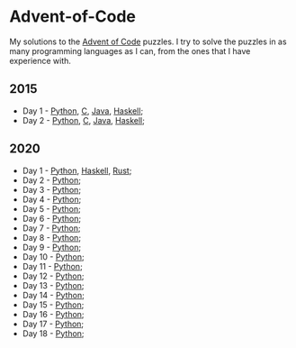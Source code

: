 # Advent-of-Code
My solutions to the [Advent of Code](https://adventofcode.com) puzzles. I try to solve the puzzles in as many programming languages as I can, from the ones that I have experience with.

## 2015

- Day 1 - [Python](<2015/Day 1/main.py>), [C](<2015/Day 1/main.c>), [Java](<2015/Day 1/main.java>), [Haskell](<2015/Day 1/main.hs>);
- Day 2 - [Python](<2015/Day 2/main.py>), [C](<2015/Day 2/main.c>), [Java](<2015/Day 2/main.java>), [Haskell](<2015/Day 2/main.hs>);

## 2020

- Day 1 - [Python](<2020/Day 01/main.py>), [Haskell](<2020/Day 01/main.hs>), [Rust](<2020/Day 01/rust/src/main.rs>);
- Day 2 - [Python](<2020/Day 02/main.py>);
- Day 3 - [Python](<2020/Day 03/main.py>);
- Day 4 - [Python](<2020/Day 04/main.py>);
- Day 5 - [Python](<2020/Day 05/main.py>);
- Day 6 - [Python](<2020/Day 06/main.py>);
- Day 7 - [Python](<2020/Day 07/main.py>);
- Day 8 - [Python](<2020/Day 08/main.py>);
- Day 9 - [Python](<2020/Day 09/main.py>);
- Day 10 - [Python](<2020/Day 10/main.py>);
- Day 11 - [Python](<2020/Day 11/main.py>);
- Day 12 - [Python](<2020/Day 12/main.py>);
- Day 13 - [Python](<2020/Day 13/main.py>);
- Day 14 - [Python](<2020/Day 14/main.py>);
- Day 15 - [Python](<2020/Day 15/main.py>);
- Day 16 - [Python](<2020/Day 16/main.py>);
- Day 17 - [Python](<2020/Day 17/main.py>);
- Day 18 - [Python](<2020/Day 18/main.py>);
